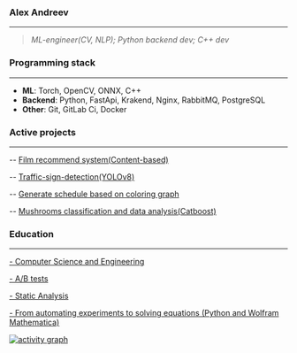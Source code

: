 ### Alex Andreev
---

>  _ML-engineer(CV, NLP); Python backend dev; C++ dev_

### Programming stack
---
- __ML__: Torch, OpenCV, ONNX, C++
- __Backend__: Python, FastApi, Krakend, Nginx, RabbitMQ, PostgreSQL
- __Other__: Git, GitLab Ci, Docker

### Active projects  
---

-- [Film recommend system(Content-based)](https://github.com/Sosylka19/rec_sys)

-- [Traffic-sign-detection(YOLOv8)](https://github.com/Sosylka19/Traffic-Sign-Recognition)

-- [Generate schedule based on coloring graph](https://github.com/sh1erkeh/coursework)

-- [Mushrooms classification and data analysis(Catboost)](https://github.com/Spaceboy450/data_analysis_hse)

### Education
---

[- Computer Science and Engineering](https://www.hse.ru/ba/isct/)

[- A/B tests](https://lyceum.s3.yandex.net/2025/redesign/4.%20ab_week_ru/Андреев%20Александр.pdf?m-message-key-id=1738389456559226880&m-message-click-id=15e0de18-b23a-4da0-9c01-5fd970078568&utm_source=mindbox&utm_medium=email&utm_campaign=shad_int_certi&utm_content=0209)

[- Static Analysis](https://electives.hse.ru/applied_stat/)

[- From automating experiments to solving equations (Python and Wolfram Mathematica)](https://www.hse.ru/edu/courses/925097327)

[![activity graph](https://github-readme-activity-graph.vercel.app/graph?username=Sosylka19&theme=merko&custom_title=My%20Contributions%20Over%20the%20Past%20Month%20📊&hide_border=true&point=FFFFFF&days=34&v=2)](https://github.com/Sosylka19)



